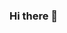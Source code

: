 ### Hi there 👋

<!--
**Mineerylmaz/Mineerylmaz** is a ✨ _special_ ✨ repository because its `README.md` (this file) appears on your GitHub profile.

- 🔭 I’m currently stdying at BANU.
- 🌱 I’m currently learning Python,Flutter,Java.
- 📫 How to reach me: eryilmazmine6@gmail.com
- ⚡ Fun fact: https://www.instagram.com/mine.erylmazz/
-->
